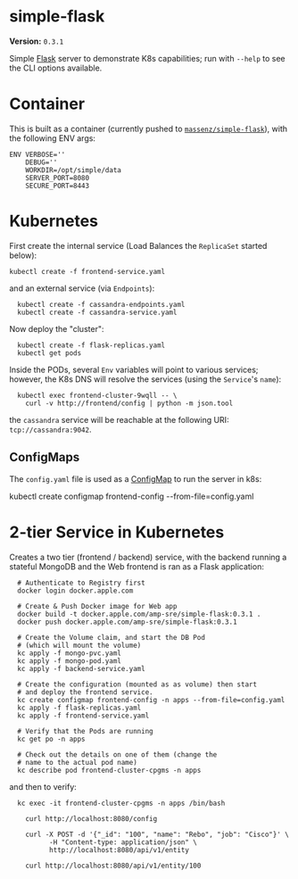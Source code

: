 # simple-flask

__Version:__ `0.3.1`

Simple [Flask](https://flask.io) server to demonstrate K8s capabilities; run with `--help`
to see the CLI options available.

# Container

This is built as a container (currently pushed to
[`massenz/simple-flask`](https://hub.docker.com/r/massenz/simple-flask)), with the following ENV
args:

    ENV VERBOSE=''
        DEBUG=''
        WORKDIR=/opt/simple/data
        SERVER_PORT=8080
        SECURE_PORT=8443


# Kubernetes

First create the internal service (Load Balances the `ReplicaSet` started below):

    kubectl create -f frontend-service.yaml

and an external service (via `Endpoints`):

      kubectl create -f cassandra-endpoints.yaml
      kubectl create -f cassandra-service.yaml

Now deploy the "cluster":

      kubectl create -f flask-replicas.yaml
      kubectl get pods

Inside the PODs, several `Env` variables will point to various services; however,
the K8s DNS will resolve the services (using the `Service`'s `name`):

      kubectl exec frontend-cluster-9wqll -- \
        curl -v http://frontend/config | python -m json.tool

the `cassandra` service will be reachable at the following URI: `tcp://cassandra:9042`.


## ConfigMaps

The `config.yaml` file is used as a [ConfigMap](https://kubernetes.io/docs/tasks/configure-pod-container/configure-pod-configmap/) to run the server in k8s:

  kubectl create configmap frontend-config --from-file=config.yaml


# 2-tier Service in Kubernetes

Creates a two tier (frontend / backend) service, with the backend running a stateful MongoDB and the Web frontend is ran as a Flask application:

```
  # Authenticate to Registry first
  docker login docker.apple.com
  
  # Create & Push Docker image for Web app
  docker build -t docker.apple.com/amp-sre/simple-flask:0.3.1 .
  docker push docker.apple.com/amp-sre/simple-flask:0.3.1
```

```
  # Create the Volume claim, and start the DB Pod
  # (which will mount the volume)
  kc apply -f mongo-pvc.yaml
  kc apply -f mongo-pod.yaml
  kc apply -f backend-service.yaml
```
```
  # Create the configuration (mounted as as volume) then start
  # and deploy the frontend service.
  kc create configmap frontend-config -n apps --from-file=config.yaml
  kc apply -f flask-replicas.yaml
  kc apply -f frontend-service.yaml
```
```
  # Verify that the Pods are running
  kc get po -n apps

  # Check out the details on one of them (change the
  # name to the actual pod name)
  kc describe pod frontend-cluster-cpgms -n apps
```

and then to verify:

```
  kc exec -it frontend-cluster-cpgms -n apps /bin/bash

    curl http://localhost:8080/config

    curl -X POST -d '{"_id": "100", "name": "Rebo", "job": "Cisco"}' \
          -H "Content-type: application/json" \
          http://localhost:8080/api/v1/entity

    curl http://localhost:8080/api/v1/entity/100
```
